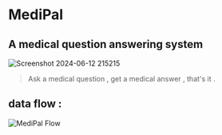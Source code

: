 #                                                                         MediPal 
 ## A medical question answering system 
![Screenshot 2024-06-12 215215](https://github.com/Anoonaa/MediPal.github.io/assets/122968120/426d8fa9-d934-4f0f-9986-f11f65823ec6)
  > Ask a medical question , get a medical answer , that's it .
  ##                                                       data flow :
  ![MediPal Flow](https://github.com/Anoonaa/MediPal.github.io/assets/122968120/391bca2d-d21a-45e0-a477-d714895afab8)

 
 
 
